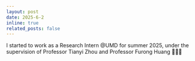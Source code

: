 ```yaml
---
layout: post
date: 2025-6-2
inline: true
related_posts: false
---
```


I started to work as a Research Intern @UMD for summer 2025, under the supervision of Professor Tianyi Zhou and Professor Furong Huang 🎉🎉🎉
